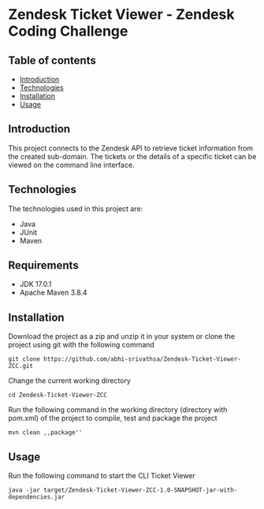 # Zendesk Ticket Viewer - Zendesk Coding Challenge

## Table of contents
* [Introduction](#introduction)
* [Technologies](#technologies)
* [Installation](#installation)
* [Usage](#Usage)

## Introduction
This project connects to the Zendesk API to retrieve ticket information from the created sub-domain. The tickets or the details of a specific ticket can be viewed on the command line interface.

## Technologies
The technologies used in this project are: 
* Java
* JUnit
* Maven

## Requirements
* JDK 17.0.1
* Apache Maven 3.8.4

## Installation
Download the project as a zip and unzip it in your system or clone the project using git with the following command
```
git clone https://github.com/abhi-srivathsa/Zendesk-Ticket-Viewer-ZCC.git
```

Change the current working directory
```
cd Zendesk-Ticket-Viewer-ZCC
```

Run the following command in the working directory (directory with pom.xml) of the project to compile, test and package the project
```
mvn clean ,,package''
```

## Usage
Run the following command to start the CLI Ticket Viewer
```
java -jar target/Zendesk-Ticket-Viewer-ZCC-1.0-SNAPSHOT-jar-with-dependencies.jar
```

